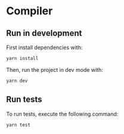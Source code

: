 # Compiler

## Run in development

First install dependencies with:

```bash
yarn install
```

Then, run the project in dev mode with:

```bash
yarn dev
```

## Run tests

To run tests, execute the following command:

```bash
yarn test
```
